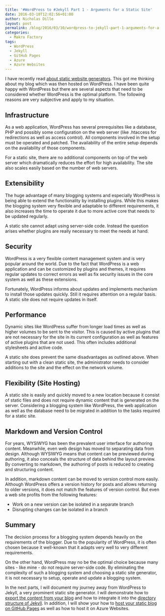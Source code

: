 ```yaml
---
title: '#WordPress to #Jekyll Part 1 - Arguments for a Static Site'
date: 2016-03-10T12:02:56+01:00
author: Nicholas Dille
layout: post
permalink: /blog/2016/03/10/wordpress-to-jekyll-part-1-arguments-for-a-static-site/
categories:
  - Makro Factory
tags:
  - WordPress
  - Jekyll
  - GitHub Pages
  - Azure
  - Azure Websites
---
```

I have recently read [about static website generators](https://www.smashingmagazine.com/2015/11/modern-static-website-generators-next-big-thing/). This got me thinking about my blog which was then hosted on WordPress. I have been quite happy with WordPress but there are several aspects that need to be considered whether WordPress is the optimal platform. The following reasons are very subjective and apply to my situation.

<!--more-->

## Infrastructure

As a web application, WordPress has several prerequisites like a database, PHP and possibly some configuration on the web server (like .htaccess for redirections as well as access control). All components involved in the setup must be operated and patched. The availability of the entire setup depends on the availability of those components.

For a static site, there are no additional components on top of the web server which dramatically reduces the effort for high availability. The site also scales easily based on the number of web servers.

## Extensibility

The huge advantage of many blogging systems and especially WordPress is being able to extend the functionality by installing plugins. While this makes the blogging system very flexible and adaptable to different requirements, it also increases the time to operate it due to more active core that needs to be updated regularly.

A static site cannot adapt using server-side code. Instead the question arises whether plugins are really necessary to meet the needs at hand.

## Security

WordPress is a very flexible content management system and is very popular around the world. Due to the fact that WordPress is a web application and can be customized by plugins and themes, it requires regular updates to correct errors as well as fix security issues in the core system as well as these extensions.

Fortunately, WordPress informs about updates and implements mechanism to install those updates quickly. Still it requires attention on a regular basis. A static site does not require updates in itself.

## Performance

Dynamic sites like WordPress suffer from longer load times as well as higher volumes to be sent to the visitor. This is caused by active plugins that are not necessary for the site in its current configuration as well as features of active plugins that are not used. This often includes additional stylesheets and active code.

A static site does prevent the same disadvantages as outlined above. When starting out with a clean static site, the administrator needs to consider additions to the site and the effect on the network volume.

## Flexibility (Site Hosting)

A static site is easily and quickly moved to a new location because it consist of static files and does not require dynamic content that is generated on the server. Considering a blogging system like WordPress, the web application as well as the database need to be migrated in addition to the tasks required for a static site.

## Markdown and Version Control

For years, WYSIWYG has been the prevalent user interface for authoring content. Meanwhile, even web design has moved to separating data from design. Although WYSIWYG means that content can be previewed during authoring, it also conceals the structure of data behind the layout preview. By converting to markdown, the authoring of posts is reduced to creating and structuring content.

In addition, markdown content can be moved to version control more easily. Although WordPress offers a version history for posts and allows returning to older versions, it does not match the features of version control. But even a web site profits from the following features:
* Work on a new version can be isolated in a separate branch
* Disrupting changes can be isolated in a branch

## Summary

The decision process for a blogging system depends heavily on the requirements of the blogger. Due to the popularity of WordPress, it is often chosen because it well-known that it adapts very well to very different requirements.

On the other hand, WordPress may no be the optimal choice because many sites - like mine - do not require server-side code. By eliminating the complexity of such a blogging system and choosing a static site generator, it is not necessary to setup, operate and update a blogging system.

In the next parts, I will document my journey away from WordPress to Jekyll, a very prominent static site generator. I will demonstrate how to [export the content from your blog](/blog/2016/03/18/wordpress-to-jekyll-part-3-exporting-your-blog-content/) and how to integrate it into the [directory structure of Jekyll](/blog/2016/03/14/wordpress-to-jekyll-part-2-how-jekyll-works/). In addition, I will show your how to [host your static blog on GitHub Pages](/blog/2016/03/21/wordpress-to-jekyll-part-4-hosting-on-github-pages/) as well as how to host it on Azure Websites.